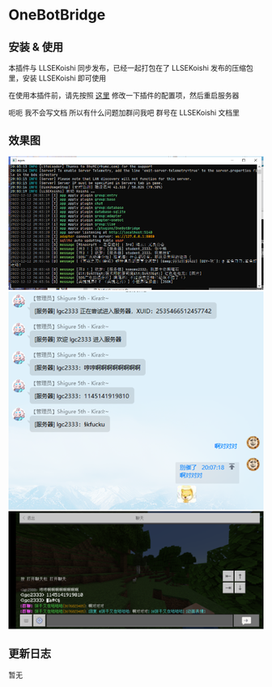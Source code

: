 # OneBotBridge

## 安装 & 使用

本插件与 LLSEKoishi 同步发布，已经一起打包在了 LLSEKoishi 发布的压缩包里，安装 LLSEKoishi 即可使用

在使用本插件前，请先按照 [这里](../../res/koishi.yml) 修改一下插件的配置项，然后重启服务器

呃呃 我不会写文档 所以有什么问题加群问我吧 群号在 LLSEKoishi 文档里

## 效果图

![1](readme/QQ%E6%88%AA%E5%9B%BE20221212200412.png)  
![2](readme/QQ%E6%88%AA%E5%9B%BE20221212200840.png)  
![3](readme/Screenshot_20221212-200737.png)

## 更新日志

暂无
